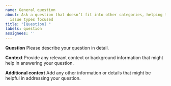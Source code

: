 ```yaml
---
name: General question
about: Ask a question that doesn’t fit into other categories, helping to keep other
  issue types focused
title: "[Question] "
labels: question
assignees: ''
---
```


**Question**
Please describe your question in detail.

**Context**
Provide any relevant context or background information that might help in answering your question.

**Additional context**
Add any other information or details that might be helpful in addressing your question.
